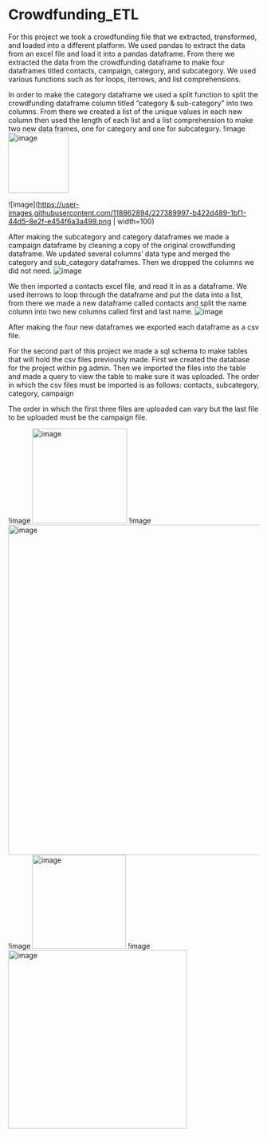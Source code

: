 # Crowdfunding_ETL


For this project we took a crowdfunding file that we extracted, transformed, and loaded into a different platform. We used pandas to extract the data from an excel file and load it into a pandas dataframe. From there we extracted the data from the crowdfunding dataframe to make four dataframes titled contacts, campaign, category, and subcategory.  We used various functions such as for loops, iterrows, and  list comprehensions. 

In order to make the category dataframe we used a split function to split the crowdfunding dataframe column titled “category & sub-category” into two columns. From there we created a list of the unique values in each new column then used the length of each list and a list comprehension to make two new data frames, one for category and one for subcategory.
!image <img width="121" alt="image" src="https://user-images.githubusercontent.com/118862894/227389923-0759291e-0ef4-46c2-bbcd-b57a04514985.png">

![image](https://user-images.githubusercontent.com/118862894/227389997-b422d489-1bf1-44d5-8e2f-e454f6a3a499.png | width=100)

After making the subcategory and category dataframes we made a campaign dataframe by cleaning a copy of the original crowdfunding dataframe. We updated several columns’ data type and merged the category and sub_category dataframes. Then we dropped the columns we did not need.
![image](https://user-images.githubusercontent.com/118862894/227390041-d451355e-ce24-4475-ba0e-197d6f0f2fef.png)

We then imported a contacts excel file, and read it in as a dataframe. We used iterrows to loop through the dataframe and put the data into a list, from there we made a new dataframe called contacts and split the name column into two new columns called first and last name.
![image](https://user-images.githubusercontent.com/118862894/227390084-465974ec-772e-4e92-bfc6-0b0776653718.png)

After making the four new dataframes we exported each dataframe as a csv file. 

For the second part of this project we made a sql schema to make tables that will hold the csv files previously made. First we created the database for the project within pg admin. Then we imported the files into the table and made a query to view the table to make sure it was uploaded. The order in which the csv files must be imported is as follows:
contacts,
subcategory,
category,
campaign
		
The order in which the first three files are uploaded can vary but the last file to be uploaded must be the campaign file. 

!image <img width="190" alt="image" src="https://user-images.githubusercontent.com/118862894/227390317-f8baca0c-594f-4330-8911-7e64b3695b92.png">
!image <img width="662" alt="image" src="https://user-images.githubusercontent.com/118862894/227390440-65c17268-799f-4311-aac6-c9ef2d58a877.png">
!image <img width="188" alt="image" src="https://user-images.githubusercontent.com/118862894/227390545-34115154-cfa2-4c23-857e-10d0909b38d1.png">
!image <img width="358" alt="image" src="https://user-images.githubusercontent.com/118862894/227390583-7eff0e70-ad65-4c63-a754-d46c01b77add.png">



